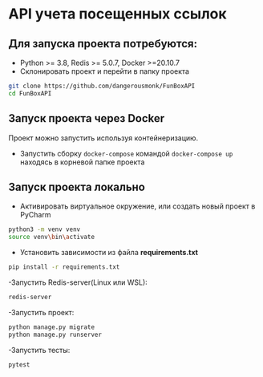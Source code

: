 # API учета посещенных ссылок


## Для запуска проекта потребуются:
- Python >= 3.8, Redis >= 5.0.7, Docker >=20.10.7
- Склонировать проект и перейти в папку проекта
```bash
git clone https://github.com/dangerousmonk/FunBoxAPI
cd FunBoxAPI
```

## Запуск проекта через Docker
Проект можно запустить используя контейнеризацию. <br>
- Запустить сборку ```docker-compose``` командой ```docker-compose up``` <br>
находясь в корневой папке проекта

## Запуск проекта локально
- Активировать виртуальное окружение, или создать новый проект в PyCharm
```bash
python3 -m venv venv
source venv\bin\activate
```

- Установить зависимости из файла **requirements.txt**
 
```bash
pip install -r requirements.txt
``` 

-Запустить Redis-server(Linux или WSL):
```bash
redis-server
```

-Запустить проект:
```bash
python manage.py migrate
python manage.py runserver
```

-Запустить тесты:
```bash
pytest
```




